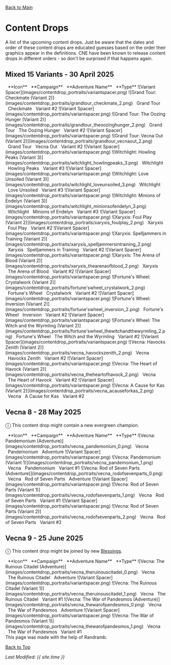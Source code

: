 [Back to Main](index.md)

# Content Drops

A list of the upcoming content drops. Just be aware that the dates and order of these content drops are educated guesses based on the order their graphics appear in the definitions. CNE have been known to release content drops in different orders - so don't be surprised if that happens again.

## Mixed 15 Variants - 30 April 2025

<span class="contentDropsTableColumn">
    <span class="contentDropsTableRowHeader">
        <span class="contentDropsTableIcons">
            <span style="margin-left:8px;">**Icon**</span>
        </span>
        <span class="contentDropsTableCampaign">
            <span style="margin-left: 8px;">**Campaign**</span>
        </span>
        <span class="contentDropsTableAdventure">
            <span style="margin-left: 8px;">**Adventure Name**</span>
        </span>
        <span class="contentDropsTableType">
            <span style="margin-left: 8px;">**Type**</span>
        </span>
    </span>
    <span class="contentDropsTableRow">
        <span class="contentDropsTableIcons">
            ![Variant Spacer](images/contentdrop_portraits/variantspacer.png) ![Grand Tour: Checkmate (Variant 2)](images/contentdrop_portraits/grandtour_checkmate_2.png)
        </span>
        <span class="contentDropsTableCampaign">
            <span style="margin-left: 8px;">Grand Tour</span>
        </span>
        <span class="contentDropsTableAdventure">
            <span style="margin-left: 8px;">Checkmate</span>
        </span>
        <span class="contentDropsTableType">
            <span style="margin-left: 8px;">Variant #2</span>
        </span>
    </span>
    <span class="contentDropsTableRow">
        <span class="contentDropsTableIcons">
            ![Variant Spacer](images/contentdrop_portraits/variantspacer.png) ![Grand Tour: The Oozing Hunger (Variant 2)](images/contentdrop_portraits/grandtour_theoozinghunger_2.png)
        </span>
        <span class="contentDropsTableCampaign">
            <span style="margin-left: 8px;">Grand Tour</span>
        </span>
        <span class="contentDropsTableAdventure">
            <span style="margin-left: 8px;">The Oozing Hunger</span>
        </span>
        <span class="contentDropsTableType">
            <span style="margin-left: 8px;">Variant #2</span>
        </span>
    </span>
    <span class="contentDropsTableRow">
        <span class="contentDropsTableIcons">
            ![Variant Spacer](images/contentdrop_portraits/variantspacer.png) ![Grand Tour: Vecna Out (Variant 2)](images/contentdrop_portraits/grandtour_vecnaout_2.png)
        </span>
        <span class="contentDropsTableCampaign">
            <span style="margin-left: 8px;">Grand Tour</span>
        </span>
        <span class="contentDropsTableAdventure">
            <span style="margin-left: 8px;">Vecna Out</span>
        </span>
        <span class="contentDropsTableType">
            <span style="margin-left: 8px;">Variant #2</span>
        </span>
    </span>
    <span class="contentDropsTableRow">
        <span class="contentDropsTableIcons">
            ![Variant Spacer](images/contentdrop_portraits/variantspacer.png) ![Witchlight: Howling Peaks (Variant 3)](images/contentdrop_portraits/witchlight_howlingpeaks_3.png)
        </span>
        <span class="contentDropsTableCampaign">
            <span style="margin-left: 8px;">Witchlight</span>
        </span>
        <span class="contentDropsTableAdventure">
            <span style="margin-left: 8px;">Howling Peaks</span>
        </span>
        <span class="contentDropsTableType">
            <span style="margin-left: 8px;">Variant #3</span>
        </span>
    </span>
    <span class="contentDropsTableRow">
        <span class="contentDropsTableIcons">
            ![Variant Spacer](images/contentdrop_portraits/variantspacer.png) ![Witchlight: Love Unsoiled (Variant 3)](images/contentdrop_portraits/witchlight_loveunsoiled_3.png)
        </span>
        <span class="contentDropsTableCampaign">
            <span style="margin-left: 8px;">Witchlight</span>
        </span>
        <span class="contentDropsTableAdventure">
            <span style="margin-left: 8px;">Love Unsoiled</span>
        </span>
        <span class="contentDropsTableType">
            <span style="margin-left: 8px;">Variant #3</span>
        </span>
    </span>
    <span class="contentDropsTableRow">
        <span class="contentDropsTableIcons">
            ![Variant Spacer](images/contentdrop_portraits/variantspacer.png) ![Witchlight: Minions of Endelyn (Variant 3)](images/contentdrop_portraits/witchlight_minionsofendelyn_3.png)
        </span>
        <span class="contentDropsTableCampaign">
            <span style="margin-left: 8px;">Witchlight</span>
        </span>
        <span class="contentDropsTableAdventure">
            <span style="margin-left: 8px;">Minions of Endelyn</span>
        </span>
        <span class="contentDropsTableType">
            <span style="margin-left: 8px;">Variant #3</span>
        </span>
    </span>
    <span class="contentDropsTableRow">
        <span class="contentDropsTableIcons">
            ![Variant Spacer](images/contentdrop_portraits/variantspacer.png) ![Xaryxis: Foul Play (Variant 2)](images/contentdrop_portraits/xaryxis_foulplay_2.png)
        </span>
        <span class="contentDropsTableCampaign">
            <span style="margin-left: 8px;">Xaryxis</span>
        </span>
        <span class="contentDropsTableAdventure">
            <span style="margin-left: 8px;">Foul Play</span>
        </span>
        <span class="contentDropsTableType">
            <span style="margin-left: 8px;">Variant #2</span>
        </span>
    </span>
    <span class="contentDropsTableRow">
        <span class="contentDropsTableIcons">
            ![Variant Spacer](images/contentdrop_portraits/variantspacer.png) ![Xaryxis: Spelljammers in Training (Variant 2)](images/contentdrop_portraits/xaryxis_spelljammersintraining_2.png)
        </span>
        <span class="contentDropsTableCampaign">
            <span style="margin-left: 8px;">Xaryxis</span>
        </span>
        <span class="contentDropsTableAdventure">
            <span style="margin-left: 8px;">Spelljammers in Training</span>
        </span>
        <span class="contentDropsTableType">
            <span style="margin-left: 8px;">Variant #2</span>
        </span>
    </span>
    <span class="contentDropsTableRow">
        <span class="contentDropsTableIcons">
            ![Variant Spacer](images/contentdrop_portraits/variantspacer.png) ![Xaryxis: The Arena of Blood (Variant 2)](images/contentdrop_portraits/xaryxis_thearenaofblood_2.png)
        </span>
        <span class="contentDropsTableCampaign">
            <span style="margin-left: 8px;">Xaryxis</span>
        </span>
        <span class="contentDropsTableAdventure">
            <span style="margin-left: 8px;">The Arena of Blood</span>
        </span>
        <span class="contentDropsTableType">
            <span style="margin-left: 8px;">Variant #2</span>
        </span>
    </span>
    <span class="contentDropsTableRow">
        <span class="contentDropsTableIcons">
            ![Variant Spacer](images/contentdrop_portraits/variantspacer.png) ![Fortune's Wheel: Crystalwork (Variant 2)](images/contentdrop_portraits/fortune'swheel_crystalwork_2.png)
        </span>
        <span class="contentDropsTableCampaign">
            <span style="margin-left: 8px;">Fortune's Wheel</span>
        </span>
        <span class="contentDropsTableAdventure">
            <span style="margin-left: 8px;">Crystalwork</span>
        </span>
        <span class="contentDropsTableType">
            <span style="margin-left: 8px;">Variant #2</span>
        </span>
    </span>
    <span class="contentDropsTableRow">
        <span class="contentDropsTableIcons">
            ![Variant Spacer](images/contentdrop_portraits/variantspacer.png) ![Fortune's Wheel: Inversion (Variant 2)](images/contentdrop_portraits/fortune'swheel_inversion_2.png)
        </span>
        <span class="contentDropsTableCampaign">
            <span style="margin-left: 8px;">Fortune's Wheel</span>
        </span>
        <span class="contentDropsTableAdventure">
            <span style="margin-left: 8px;">Inversion</span>
        </span>
        <span class="contentDropsTableType">
            <span style="margin-left: 8px;">Variant #2</span>
        </span>
    </span>
    <span class="contentDropsTableRow">
        <span class="contentDropsTableIcons">
            ![Variant Spacer](images/contentdrop_portraits/variantspacer.png) ![Fortune's Wheel: The Witch and the Wyrmling (Variant 2)](images/contentdrop_portraits/fortune'swheel_thewitchandthewyrmling_2.png)
        </span>
        <span class="contentDropsTableCampaign">
            <span style="margin-left: 8px;">Fortune's Wheel</span>
        </span>
        <span class="contentDropsTableAdventure">
            <span style="margin-left: 8px;">The Witch and the Wyrmling</span>
        </span>
        <span class="contentDropsTableType">
            <span style="margin-left: 8px;">Variant #2</span>
        </span>
    </span>
    <span class="contentDropsTableRow">
        <span class="contentDropsTableIcons">
            ![Variant Spacer](images/contentdrop_portraits/variantspacer.png) ![Vecna: Havocks Zenith (Variant 2)](images/contentdrop_portraits/vecna_havockszenith_2.png)
        </span>
        <span class="contentDropsTableCampaign">
            <span style="margin-left: 8px;">Vecna</span>
        </span>
        <span class="contentDropsTableAdventure">
            <span style="margin-left: 8px;">Havocks Zenith</span>
        </span>
        <span class="contentDropsTableType">
            <span style="margin-left: 8px;">Variant #2</span>
        </span>
    </span>
    <span class="contentDropsTableRow">
        <span class="contentDropsTableIcons">
            ![Variant Spacer](images/contentdrop_portraits/variantspacer.png) ![Vecna: The Heart of Havock (Variant 2)](images/contentdrop_portraits/vecna_theheartofhavock_2.png)
        </span>
        <span class="contentDropsTableCampaign">
            <span style="margin-left: 8px;">Vecna</span>
        </span>
        <span class="contentDropsTableAdventure">
            <span style="margin-left: 8px;">The Heart of Havock</span>
        </span>
        <span class="contentDropsTableType">
            <span style="margin-left: 8px;">Variant #2</span>
        </span>
    </span>
    <span class="contentDropsTableRow">
        <span class="contentDropsTableIcons">
            ![Variant Spacer](images/contentdrop_portraits/variantspacer.png) ![Vecna: A Cause for Kas (Variant 2)](images/contentdrop_portraits/vecna_acauseforkas_2.png)
        </span>
        <span class="contentDropsTableCampaign">
            <span style="margin-left: 8px;">Vecna</span>
        </span>
        <span class="contentDropsTableAdventure">
            <span style="margin-left: 8px;">A Cause for Kas</span>
        </span>
        <span class="contentDropsTableType">
            <span style="margin-left: 8px;">Variant #2</span>
        </span>
    </span>
</span>

## Vecna 8 - 28 May 2025

<span style="font-size:1.2em;">ⓘ</span> This content drop might contain a new evergreen champion.

<span class="contentDropsTableColumn">
    <span class="contentDropsTableRowHeader">
        <span class="contentDropsTableIcons">
            <span style="margin-left:8px;">**Icon**</span>
        </span>
        <span class="contentDropsTableCampaign">
            <span style="margin-left: 8px;">**Campaign**</span>
        </span>
        <span class="contentDropsTableAdventure">
            <span style="margin-left: 8px;">**Adventure Name**</span>
        </span>
        <span class="contentDropsTableType">
            <span style="margin-left: 8px;">**Type**</span>
        </span>
    </span>
    <span class="contentDropsTableRow">
        <span class="contentDropsTableIcons">
            ![Vecna: Pandemonium (Adventure)](images/contentdrop_portraits/vecna_pandemonium_0.png)
        </span>
        <span class="contentDropsTableCampaign">
            <span style="margin-left: 8px;">Vecna</span>
        </span>
        <span class="contentDropsTableAdventure">
            <span style="margin-left: 8px;">Pandemonium</span>
        </span>
        <span class="contentDropsTableType">
            <span style="margin-left: 8px;">Adventure</span>
        </span>
    </span>
    <span class="contentDropsTableRow">
        <span class="contentDropsTableIcons">
            ![Variant Spacer](images/contentdrop_portraits/variantspacer.png) ![Vecna: Pandemonium (Variant 1)](images/contentdrop_portraits/vecna_pandemonium_1.png)
        </span>
        <span class="contentDropsTableCampaign">
            <span style="margin-left: 8px;">Vecna</span>
        </span>
        <span class="contentDropsTableAdventure">
            <span style="margin-left: 8px;">Pandemonium</span>
        </span>
        <span class="contentDropsTableType">
            <span style="margin-left: 8px;">Variant #1</span>
        </span>
    </span>
    <span class="contentDropsTableRow">
        <span class="contentDropsTableIcons">
            ![Vecna: Rod of Seven Parts (Adventure)](images/contentdrop_portraits/vecna_rodofsevenparts_0.png)
        </span>
        <span class="contentDropsTableCampaign">
            <span style="margin-left: 8px;">Vecna</span>
        </span>
        <span class="contentDropsTableAdventure">
            <span style="margin-left: 8px;">Rod of Seven Parts</span>
        </span>
        <span class="contentDropsTableType">
            <span style="margin-left: 8px;">Adventure</span>
        </span>
    </span>
    <span class="contentDropsTableRow">
        <span class="contentDropsTableIcons">
            ![Variant Spacer](images/contentdrop_portraits/variantspacer.png) ![Vecna: Rod of Seven Parts (Variant 1)](images/contentdrop_portraits/vecna_rodofsevenparts_1.png)
        </span>
        <span class="contentDropsTableCampaign">
            <span style="margin-left: 8px;">Vecna</span>
        </span>
        <span class="contentDropsTableAdventure">
            <span style="margin-left: 8px;">Rod of Seven Parts</span>
        </span>
        <span class="contentDropsTableType">
            <span style="margin-left: 8px;">Variant #1</span>
        </span>
    </span>
    <span class="contentDropsTableRow">
        <span class="contentDropsTableIcons">
            ![Variant Spacer](images/contentdrop_portraits/variantspacer.png) ![Vecna: Rod of Seven Parts (Variant 2)](images/contentdrop_portraits/vecna_rodofsevenparts_2.png)
        </span>
        <span class="contentDropsTableCampaign">
            <span style="margin-left: 8px;">Vecna</span>
        </span>
        <span class="contentDropsTableAdventure">
            <span style="margin-left: 8px;">Rod of Seven Parts</span>
        </span>
        <span class="contentDropsTableType">
            <span style="margin-left: 8px;">Variant #2</span>
        </span>
    </span>
</span>

## Vecna 9 - 25 June 2025

<span style="font-size:1.2em;">ⓘ</span> This content drop might be joined by new [Blessings](blessings.md).

<span class="contentDropsTableColumn">
    <span class="contentDropsTableRowHeader">
        <span class="contentDropsTableIcons">
            <span style="margin-left:8px;">**Icon**</span>
        </span>
        <span class="contentDropsTableCampaign">
            <span style="margin-left: 8px;">**Campaign**</span>
        </span>
        <span class="contentDropsTableAdventure">
            <span style="margin-left: 8px;">**Adventure Name**</span>
        </span>
        <span class="contentDropsTableType">
            <span style="margin-left: 8px;">**Type**</span>
        </span>
    </span>
    <span class="contentDropsTableRow">
        <span class="contentDropsTableIcons">
            ![Vecna: The Ruinous Citadel (Adventure)](images/contentdrop_portraits/vecna_theruinouscitadel_0.png)
        </span>
        <span class="contentDropsTableCampaign">
            <span style="margin-left: 8px;">Vecna</span>
        </span>
        <span class="contentDropsTableAdventure">
            <span style="margin-left: 8px;">The Ruinous Citadel</span>
        </span>
        <span class="contentDropsTableType">
            <span style="margin-left: 8px;">Adventure</span>
        </span>
    </span>
    <span class="contentDropsTableRow">
        <span class="contentDropsTableIcons">
            ![Variant Spacer](images/contentdrop_portraits/variantspacer.png) ![Vecna: The Ruinous Citadel (Variant 1)](images/contentdrop_portraits/vecna_theruinouscitadel_1.png)
        </span>
        <span class="contentDropsTableCampaign">
            <span style="margin-left: 8px;">Vecna</span>
        </span>
        <span class="contentDropsTableAdventure">
            <span style="margin-left: 8px;">The Ruinous Citadel</span>
        </span>
        <span class="contentDropsTableType">
            <span style="margin-left: 8px;">Variant #1</span>
        </span>
    </span>
    <span class="contentDropsTableRow">
        <span class="contentDropsTableIcons">
            ![Vecna: The War of Pandesmos (Adventure)](images/contentdrop_portraits/vecna_thewarofpandesmos_0.png)
        </span>
        <span class="contentDropsTableCampaign">
            <span style="margin-left: 8px;">Vecna</span>
        </span>
        <span class="contentDropsTableAdventure">
            <span style="margin-left: 8px;">The War of Pandesmos</span>
        </span>
        <span class="contentDropsTableType">
            <span style="margin-left: 8px;">Adventure</span>
        </span>
    </span>
    <span class="contentDropsTableRow">
        <span class="contentDropsTableIcons">
            ![Variant Spacer](images/contentdrop_portraits/variantspacer.png) ![Vecna: The War of Pandesmos (Variant 1)](images/contentdrop_portraits/vecna_thewarofpandesmos_1.png)
        </span>
        <span class="contentDropsTableCampaign">
            <span style="margin-left: 8px;">Vecna</span>
        </span>
        <span class="contentDropsTableAdventure">
            <span style="margin-left: 8px;">The War of Pandesmos</span>
        </span>
        <span class="contentDropsTableType">
            <span style="margin-left: 8px;">Variant #1</span>
        </span>
    </span>
</span>

<br />
This page was made with the help of Randramb.

[Back to Top](#top)

*Last Modified: {{ site.time }}*